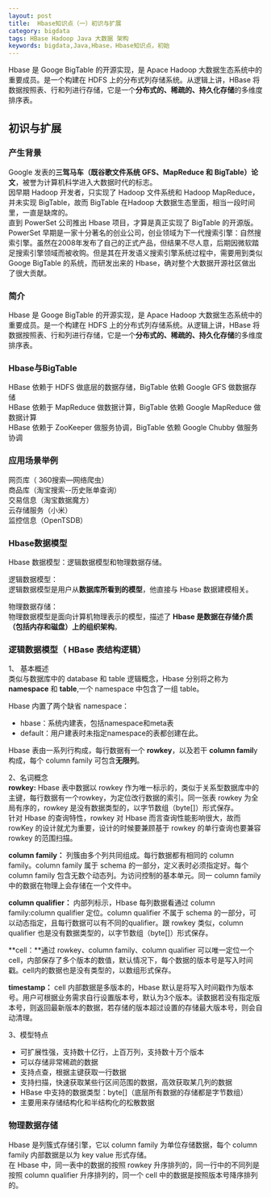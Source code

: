 ```yaml
---
layout: post
title:  Hbase知识点（一）初识与扩展
category: bigdata
tags: HBase Hadoop Java 大数据 架构
keywords: bigdata,Java,Hbase，Hbase知识点，初始
---
```


Hbase 是 Googe BigTable 的开源实现，是 Apace Hadoop 大数据生态系统中的重要成员。是⼀个构建在 HDFS 上的分布式列存储系统。从逻辑上讲，HBase 将数据按照表、⾏和列进⾏存储，它是⼀个**分布式的、稀疏的、持久化存储**的多维度排序表。


## 初识与扩展

### 产生背景

Google 发表的**三驾马车（既谷歌文件系统 GFS、MapReduce 和 BigTable）论文**，被誉为计算机科学进入大数据时代的标志。<br>
因早期 Hadoop 开发者，只实现了 Hadoop 文件系统和 Hadoop MapReduce，并未实现 BigTable，故而 BigTable 在Hadoop 大数据生态里面，相当一段时间里，一直是缺席的。<br>
直到 PowerSet 公司推出 Hbase 项目，才算是真正实现了 BigTable 的开源版。PowerSet 早期是一家十分著名的创业公司，创业领域为下一代搜索引擎：自然搜索引擎。虽然在2008年发布了自己的正式产品，但结果不尽人意，后期因微软踏足搜索引擎领域而被收购。但是其在开发语义搜索引擎系统过程中，需要用到类似 Googe BigTable 的系统，而研发出来的 Hbase，确对整个大数据开源社区做出了很大贡献。

### 简介
Hbase 是 Googe BigTable 的开源实现，是 Apace Hadoop 大数据生态系统中的重要成员。是⼀个构建在 HDFS 上的分布式列存储系统。从逻辑上讲，HBase 将数据按照表、⾏和列进⾏存储，它是⼀个**分布式的、稀疏的、持久化存储**的多维度排序表。

### Hbase与BigTable
HBase 依赖于 HDFS 做底层的数据存储，BigTable 依赖 Google GFS 做数据存储<br>
HBase 依赖于 MapReduce 做数据计算，BigTable 依赖 Google MapReduce 做数据计算<br>
HBase 依赖于 ZooKeeper 做服务协调，BigTable 依赖 Google Chubby 做服务协调<br>

### 应用场景举例
⽹页库（ 360搜索—⽹络爬⾍）<br>
商品库（淘宝搜索--历史账单查询）<br>
交易信息（淘宝数据魔⽅）<br>
云存储服务（⼩⽶）<br>
监控信息（OpenTSDB）<br>

### Hbase数据模型
Hbase 数据模型：逻辑数据模型和物理数据存储。<br>

逻辑数据模型：<br>
逻辑数据模型是用户从**数据库所看到的模型**，他直接与 Hbase 数据建模相关。<br>

物理数据存储：<br>
物理数据模型是面向计算机物理表示的模型，描述了 **Hbase 是数据在存储介质（包括内存和磁盘）上的组织架构**。<br>

### 逻辑数据模型（ HBase 表结构逻辑）
1、 基本概述 <br>
类似与数据库中的 database 和 table 逻辑概念，Hbase 分别将之称为 **namespace** 和 **table**,一个 namespace 中包含了一组 table。

Hbase 内置了两个缺省  namespace：
- hbase：系统内建表，包括namespace和meta表
- default：用户建表时未指定namespace的表都创建在此。

Hbase 表由一系列行构成，每行数据有一个 **rowkey**，以及若干 **column famil**y 构成，每个 column family 可包含**无限列**。

2、名词概念 <br>
**rowkey:** Hbase 表中数据以 rowkey 作为唯一标示的，类似于关系型数据库中的主键，每行数据有一个rowkey，为定位改行数据的索引。同一张表 rowkey 为全局有序的，rowkey 是没有数据类型的，以字节数组（byte[]）形式保存。<br>
针对 Hbase 的查询特性，rowkey 对 Hbase 而言查询性能影响很大，故而 rowKey 的设计就尤为重要，设计的时候要兼顾基于 rowkey 的单行查询也要兼容 rowkey 的范围扫描。<br>

**column family：** 列簇由多个列共同组成。每行数据都有相同的 column family。column family 属于 schema 的一部分，定义表时必须指定好。每个 column family 包含无数个动态列。为访问控制的基本单元。同一 column family 中的数据在物理上会存储在一个文件中。<br>

**column qualifier：**  内部列标示，Hbase 每列数据看通过  column family:column qualifier 定位。column qualifier 不属于 schema 的一部分，可以动态指定，且每行数据可以有不同的qualifier。跟 rowkey 类似，column qualifier 也是没有数据类型的，以字节数组（byte[]）形式保存。<br>

**cell：**通过 rowkey、column family、column qualifier 可以唯一定位一个 cell，内部保存了多个版本的数值，默认情况下，每个数据的版本号是写入时间戳。cell内的数据也是没有类型的，以数组形式保存。<br>

**timestamp：** cell 内部数据是多版本的，Hbase 默认是将写入时间戳作为版本号。用户可根据业务需求自行设置版本号，默认为3个版本。读数据若没有指定版本号，则返回最新版本的数据，若存储的版本超过设置的存储最大版本号，则会自动清理。<br>

3、模型特点 <br>

- 可扩展性强，支持数十亿行，上百万列，支持数十万个版本
- 可以存储非常稀疏的数据
- 支持点查，根据主键获取一行数据
- 支持扫描，快速获取某些行区间范围的数据，高效获取某几列的数据
- HBase 中支持的数据类型：byte[]（底层所有数据的存储都是字节数组）
- 主要用来存储结构化和半结构化的松散数据

### 物理数据存储
Hbase 是列簇式存储引擎，它以 column family 为单位存储数据，每个 column family 内部数据是以为  key value 形式存储。<br>
在 Hbase 中，同一表中的数据的按照 rowkey 升序排列的，同一行中的不同列是按照 column qualifier 升序排列的，同一个 cell 中的数据是按照版本号降序排列的。












